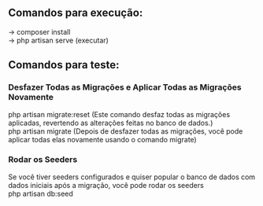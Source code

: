 ## Comandos para execução:
-> composer install <br>
-> php artisan serve (executar) <br>


## Comandos para teste: <br>
### Desfazer Todas as Migrações e Aplicar Todas as Migrações Novamente <br>
php artisan migrate:reset (Este comando desfaz todas as migrações aplicadas, revertendo as alterações feitas no banco de dados.) <br>
php artisan migrate (Depois de desfazer todas as migrações, você pode aplicar todas elas novamente usando o comando migrate) <br>
### Rodar os Seeders <br>
Se você tiver seeders configurados e quiser popular o banco de dados com dados iniciais após a migração, você pode rodar os seeders <br>
php artisan db:seed <br>

